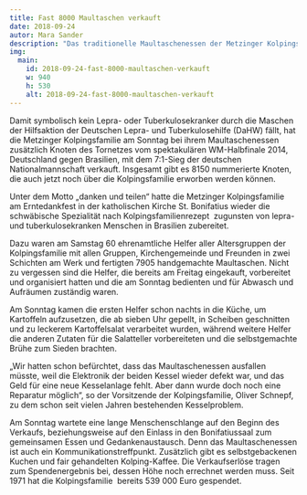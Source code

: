```yaml
---
title: Fast 8000 Maultaschen verkauft
date: 2018-09-24
autor: Mara Sander
description: "Das traditionelle Maultaschenessen der Metzinger Kolpingsfamilie ist ein Projekt, das Generationen verbindet."
img:
  main:
    id: 2018-09-24-fast-8000-maultaschen-verkauft
    w: 940
    h: 530
    alt: 2018-09-24-fast-8000-maultaschen-verkauft
---
```


Damit symbolisch kein Lepra- oder Tuberkulosekranker durch die Maschen der Hilfsaktion der Deutschen Lepra- und Tuberkulosehilfe (DaHW) fällt, hat die Metzinger Kolpingsfamilie am Sonntag bei ihrem Maultaschenessen zusätzlich Knoten des Tornetzes vom spektakulären WM-Halbfinale 2014, Deutschland gegen Brasilien, mit dem 7:1-Sieg der deutschen Nationalmannschaft verkauft. Insgesamt gibt es 8150 nummerierte Knoten, die auch jetzt noch über die Kolpingsfamilie erworben werden können.

Unter dem Motto „danken und teilen“ hatte die Metzinger Kolpingsfamilie am Erntedankfest in der katholischen Kirche St. Bonifatius wieder die schwäbische Spezialität nach Kolpingsfamilienrezept  zugunsten von lepra- und tuberkulosekranken Menschen in Brasilien zubereitet.

Dazu waren am Samstag 60 ehrenamtliche Helfer aller Altersgruppen der Kolpingsfamilie mit allen Gruppen, Kirchengemeinde und Freunden in zwei Schichten am Werk und fertigten 7905 handgemachte Maultaschen. Nicht zu vergessen sind die Helfer, die bereits am Freitag eingekauft, vorbereitet und organisiert hatten und die am Sonntag bedienten und für Abwasch und Aufräumen zuständig waren.

Am Sonntag kamen die ersten Helfer schon nachts in die Küche, um Kartoffeln aufzusetzen, die ab sieben Uhr gepellt, in Scheiben geschnitten und zu leckerem Kartoffelsalat verarbeitet wurden, während weitere Helfer die anderen Zutaten für die Salatteller vorbereiteten und die selbstgemachte Brühe zum Sieden brachten.

„Wir hatten schon befürchtet, dass das Maultaschenessen ausfallen müsste, weil die Elektronik der beiden Kessel wieder defekt war, und das Geld für eine neue Kesselanlage fehlt. Aber dann wurde doch noch eine Reparatur möglich“, so der Vorsitzende der Kolpingsfamilie, Oliver Schnepf, zu dem schon seit vielen Jahren bestehenden Kesselproblem.

Am Sonntag wartete eine lange Menschenschlange auf den Beginn des Verkaufs, beziehungsweise auf den Einlass in den Bonifatiussaal zum gemeinsamen Essen und Gedankenaustausch. Denn das Maultaschenessen ist auch ein Kommunikationstreffpunkt. Zusätzlich gibt es selbstgebackenen Kuchen und fair gehandelten Kolping-Kaffee. Die Verkaufserlöse tragen zum Spendenergebnis bei, dessen Höhe noch errechnet werden muss. Seit 1971 hat die Kolpingsfamilie  bereits 539 000 Euro gespendet.
